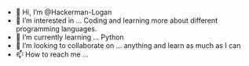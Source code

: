 - 👋 Hi, I’m @Hackerman-Logan
- 👀 I’m interested in ... Coding and learning more about different programming languages.
- 🌱 I’m currently learning ... Python
- 💞️ I’m looking to collaborate on ... anything and learn as much as I can
- 📫 How to reach me ...

<!---
Hackerman-Logan/Hackerman-Logan is a ✨ special ✨ repository because its `README.md` (this file) appears on your GitHub profile.
You can click the Preview link to take a look at your changes.
--->
